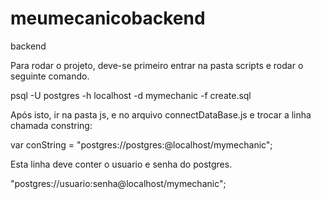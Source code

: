 # meumecanicobackend
backend


Para rodar o projeto, deve-se primeiro entrar na pasta scripts e rodar o seguinte comando.

psql -U postgres -h localhost -d mymechanic -f create.sql



Após isto, ir na pasta js, e no arquivo connectDataBase.js e trocar a linha chamada constring:

var conString = "postgres://postgres:@localhost/mymechanic";

Esta linha deve conter o usuario e senha do postgres.


"postgres://usuario:senha@localhost/mymechanic";